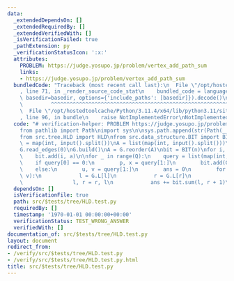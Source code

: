 ```yaml
---
data:
  _extendedDependsOn: []
  _extendedRequiredBy: []
  _extendedVerifiedWith: []
  _isVerificationFailed: true
  _pathExtension: py
  _verificationStatusIcon: ':x:'
  attributes:
    PROBLEM: https://judge.yosupo.jp/problem/vertex_add_path_sum
    links:
    - https://judge.yosupo.jp/problem/vertex_add_path_sum
  bundledCode: "Traceback (most recent call last):\n  File \"/opt/hostedtoolcache/Python/3.11.4/x64/lib/python3.11/site-packages/onlinejudge_verify/documentation/build.py\"\
    , line 71, in _render_source_code_stat\n    bundled_code = language.bundle(stat.path,\
    \ basedir=basedir, options={'include_paths': [basedir]}).decode()\n          \
    \         ^^^^^^^^^^^^^^^^^^^^^^^^^^^^^^^^^^^^^^^^^^^^^^^^^^^^^^^^^^^^^^^^^^^^^^^^^^^^^^^^^\n\
    \  File \"/opt/hostedtoolcache/Python/3.11.4/x64/lib/python3.11/site-packages/onlinejudge_verify/languages/python.py\"\
    , line 96, in bundle\n    raise NotImplementedError\nNotImplementedError\n"
  code: "# verification-helper: PROBLEM https://judge.yosupo.jp/problem/vertex_add_path_sum\n\
    from pathlib import Path\nimport sys\n\nsys.path.append(str(Path(__file__).resolve().parent.parent.parent.parent))\n\
    from src.tree.HLD import HLD\nfrom src.data_structure.BIT import BIT\n\n\nn, Q\
    \ = map(int, input().split())\nA = list(map(int, input().split()))\nG = HLD(n)\n\
    G.read_edges(0)\nG.build()\nA = G.reorder(A)\nbit = BIT(n)\nfor i, a in enumerate(A):\n\
    \    bit.add(i, a)\n\nfor _ in range(Q):\n    query = list(map(int, input().split()))\n\
    \    if query[0] == 0:\n        p, x = query[1:]\n        bit.add(G.L[p], x)\n\
    \    else:\n        u, v = query[1:]\n        ans = 0\n        for l, r in G.get_path(u,\
    \ v):\n            l = G.L[l]\n            r = G.L[r]\n            if l > r:\n\
    \                l, r = r, l\n            ans += bit.sum(l, r + 1)\n        print(ans)\n"
  dependsOn: []
  isVerificationFile: true
  path: src/$tests/tree/HLD.test.py
  requiredBy: []
  timestamp: '1970-01-01 00:00:00+00:00'
  verificationStatus: TEST_WRONG_ANSWER
  verifiedWith: []
documentation_of: src/$tests/tree/HLD.test.py
layout: document
redirect_from:
- /verify/src/$tests/tree/HLD.test.py
- /verify/src/$tests/tree/HLD.test.py.html
title: src/$tests/tree/HLD.test.py
---
```

